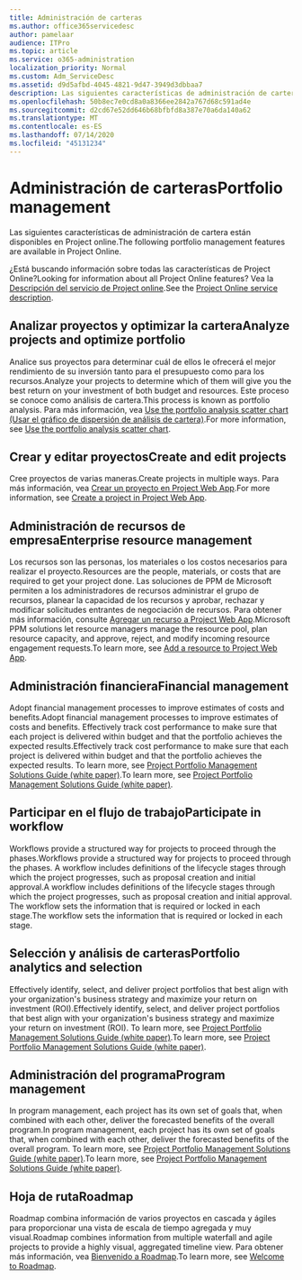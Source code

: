 ```yaml
---
title: Administración de carteras
ms.author: office365servicedesc
author: pamelaar
audience: ITPro
ms.topic: article
ms.service: o365-administration
localization_priority: Normal
ms.custom: Adm_ServiceDesc
ms.assetid: d9d5afbd-4045-4821-9d47-3949d3dbbaa7
description: Las siguientes características de administración de cartera están disponibles en Project online.
ms.openlocfilehash: 50b8ec7e0cd8a0a8366ee2842a767d68c591ad4e
ms.sourcegitcommit: d2cd67e52dd646b68bfbfd8a387e70a6da140a62
ms.translationtype: MT
ms.contentlocale: es-ES
ms.lasthandoff: 07/14/2020
ms.locfileid: "45131234"
---
```

# <a name="portfolio-management"></a><span data-ttu-id="f73fb-103">Administración de carteras</span><span class="sxs-lookup"><span data-stu-id="f73fb-103">Portfolio management</span></span>

<span data-ttu-id="f73fb-104">Las siguientes características de administración de cartera están disponibles en Project online.</span><span class="sxs-lookup"><span data-stu-id="f73fb-104">The following portfolio management features are available in Project Online.</span></span>
  
<span data-ttu-id="f73fb-105">¿Está buscando información sobre todas las características de Project Online?</span><span class="sxs-lookup"><span data-stu-id="f73fb-105">Looking for information about all Project Online features?</span></span> <span data-ttu-id="f73fb-106">Vea la [Descripción del servicio de Project online](project-online-service-description.md).</span><span class="sxs-lookup"><span data-stu-id="f73fb-106">See the [Project Online service description](project-online-service-description.md).</span></span>
  
## <a name="analyze-projects-and-optimize-portfolio"></a><span data-ttu-id="f73fb-107">Analizar proyectos y optimizar la cartera</span><span class="sxs-lookup"><span data-stu-id="f73fb-107">Analyze projects and optimize portfolio</span></span>

<span data-ttu-id="f73fb-108">Analice sus proyectos para determinar cuál de ellos le ofrecerá el mejor rendimiento de su inversión tanto para el presupuesto como para los recursos.</span><span class="sxs-lookup"><span data-stu-id="f73fb-108">Analyze your projects to determine which of them will give you the best return on your investment of both budget and resources.</span></span> <span data-ttu-id="f73fb-109">Este proceso se conoce como análisis de cartera.</span><span class="sxs-lookup"><span data-stu-id="f73fb-109">This process is known as portfolio analysis.</span></span> <span data-ttu-id="f73fb-110">Para más información, vea [Use the portfolio analysis scatter chart (Usar el gráfico de dispersión de análisis de cartera)](https://go.microsoft.com/fwlink/?LinkID=823665&amp;clcid=0x409).</span><span class="sxs-lookup"><span data-stu-id="f73fb-110">For more information, see [Use the portfolio analysis scatter chart](https://go.microsoft.com/fwlink/?LinkID=823665&amp;clcid=0x409).</span></span>
  
## <a name="create-and-edit-projects"></a><span data-ttu-id="f73fb-111">Crear y editar proyectos</span><span class="sxs-lookup"><span data-stu-id="f73fb-111">Create and edit projects</span></span>

<span data-ttu-id="f73fb-112">Cree proyectos de varias maneras.</span><span class="sxs-lookup"><span data-stu-id="f73fb-112">Create projects in multiple ways.</span></span> <span data-ttu-id="f73fb-113">Para más información, vea [Crear un proyecto en Project Web App](https://go.microsoft.com/fwlink/?LinkID=746895&amp;clcid=0x409).</span><span class="sxs-lookup"><span data-stu-id="f73fb-113">For more information, see [Create a project in Project Web App](https://go.microsoft.com/fwlink/?LinkID=746895&amp;clcid=0x409).</span></span>
  
## <a name="enterprise-resource-management"></a><span data-ttu-id="f73fb-114">Administración de recursos de empresa</span><span class="sxs-lookup"><span data-stu-id="f73fb-114">Enterprise resource management</span></span>

<span data-ttu-id="f73fb-115">Los recursos son las personas, los materiales o los costos necesarios para realizar el proyecto.</span><span class="sxs-lookup"><span data-stu-id="f73fb-115">Resources are the people, materials, or costs that are required to get your project done.</span></span> <span data-ttu-id="f73fb-116">Las soluciones de PPM de Microsoft permiten a los administradores de recursos administrar el grupo de recursos, planear la capacidad de los recursos y aprobar, rechazar y modificar solicitudes entrantes de negociación de recursos. Para obtener más información, consulte [Agregar un recurso a Project Web App](https://go.microsoft.com/fwlink/p/?LinkId=271320).</span><span class="sxs-lookup"><span data-stu-id="f73fb-116">Microsoft PPM solutions let resource managers manage the resource pool, plan resource capacity, and approve, reject, and modify incoming resource engagement requests.To learn more, see [Add a resource to Project Web App](https://go.microsoft.com/fwlink/p/?LinkId=271320).</span></span>
  
## <a name="financial-management"></a><span data-ttu-id="f73fb-117">Administración financiera</span><span class="sxs-lookup"><span data-stu-id="f73fb-117">Financial management</span></span>

<span data-ttu-id="f73fb-118">Adopt financial management processes to improve estimates of costs and benefits.</span><span class="sxs-lookup"><span data-stu-id="f73fb-118">Adopt financial management processes to improve estimates of costs and benefits.</span></span> <span data-ttu-id="f73fb-119">Effectively track cost performance to make sure that each project is delivered within budget and that the portfolio achieves the expected results.</span><span class="sxs-lookup"><span data-stu-id="f73fb-119">Effectively track cost performance to make sure that each project is delivered within budget and that the portfolio achieves the expected results.</span></span> <span data-ttu-id="f73fb-120">To learn more, see [Project Portfolio Management Solutions Guide (white paper)](https://go.microsoft.com/fwlink/p/?LinkId=402633).</span><span class="sxs-lookup"><span data-stu-id="f73fb-120">To learn more, see [Project Portfolio Management Solutions Guide (white paper)](https://go.microsoft.com/fwlink/p/?LinkId=402633).</span></span>
  
## <a name="participate-in-workflow"></a><span data-ttu-id="f73fb-121">Participar en el flujo de trabajo</span><span class="sxs-lookup"><span data-stu-id="f73fb-121">Participate in workflow</span></span>

<span data-ttu-id="f73fb-122">Workflows provide a structured way for projects to proceed through the phases.</span><span class="sxs-lookup"><span data-stu-id="f73fb-122">Workflows provide a structured way for projects to proceed through the phases.</span></span> <span data-ttu-id="f73fb-123">A workflow includes definitions of the lifecycle stages through which the project progresses, such as proposal creation and initial approval.</span><span class="sxs-lookup"><span data-stu-id="f73fb-123">A workflow includes definitions of the lifecycle stages through which the project progresses, such as proposal creation and initial approval.</span></span> <span data-ttu-id="f73fb-124">The workflow sets the information that is required or locked in each stage.</span><span class="sxs-lookup"><span data-stu-id="f73fb-124">The workflow sets the information that is required or locked in each stage.</span></span>
  
## <a name="portfolio-analytics-and-selection"></a><span data-ttu-id="f73fb-125">Selección y análisis de carteras</span><span class="sxs-lookup"><span data-stu-id="f73fb-125">Portfolio analytics and selection</span></span>

<span data-ttu-id="f73fb-126">Effectively identify, select, and deliver project portfolios that best align with your organization's business strategy and maximize your return on investment (ROI).</span><span class="sxs-lookup"><span data-stu-id="f73fb-126">Effectively identify, select, and deliver project portfolios that best align with your organization's business strategy and maximize your return on investment (ROI).</span></span> <span data-ttu-id="f73fb-127">To learn more, see [Project Portfolio Management Solutions Guide (white paper)](https://go.microsoft.com/fwlink/p/?LinkId=402633).</span><span class="sxs-lookup"><span data-stu-id="f73fb-127">To learn more, see [Project Portfolio Management Solutions Guide (white paper)](https://go.microsoft.com/fwlink/p/?LinkId=402633).</span></span>
  
## <a name="program-management"></a><span data-ttu-id="f73fb-128">Administración del programa</span><span class="sxs-lookup"><span data-stu-id="f73fb-128">Program management</span></span>

<span data-ttu-id="f73fb-129">In program management, each project has its own set of goals that, when combined with each other, deliver the forecasted benefits of the overall program.</span><span class="sxs-lookup"><span data-stu-id="f73fb-129">In program management, each project has its own set of goals that, when combined with each other, deliver the forecasted benefits of the overall program.</span></span> <span data-ttu-id="f73fb-130">To learn more, see [Project Portfolio Management Solutions Guide (white paper)](https://go.microsoft.com/fwlink/p/?LinkId=402633).</span><span class="sxs-lookup"><span data-stu-id="f73fb-130">To learn more, see [Project Portfolio Management Solutions Guide (white paper)](https://go.microsoft.com/fwlink/p/?LinkId=402633).</span></span>
  
## <a name="roadmap"></a><span data-ttu-id="f73fb-131">Hoja de ruta</span><span class="sxs-lookup"><span data-stu-id="f73fb-131">Roadmap</span></span>

<span data-ttu-id="f73fb-132">Roadmap combina información de varios proyectos en cascada y ágiles para proporcionar una vista de escala de tiempo agregada y muy visual.</span><span class="sxs-lookup"><span data-stu-id="f73fb-132">Roadmap combines information from multiple waterfall and agile projects to provide a highly visual, aggregated timeline view.</span></span> <span data-ttu-id="f73fb-133">Para obtener más información, vea [Bienvenido a Roadmap](https://support.office.com/article/video-welcome-to-roadmap-57764149-51b8-468f-a50d-9ea6a4fd835a).</span><span class="sxs-lookup"><span data-stu-id="f73fb-133">To learn more, see [Welcome to Roadmap](https://support.office.com/article/video-welcome-to-roadmap-57764149-51b8-468f-a50d-9ea6a4fd835a).</span></span>

